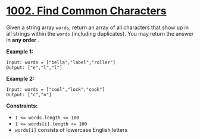 # [1002. Find Common Characters](https://leetcode.com/problems/find-common-characters/description/?envType=daily-question&envId=2024-06-05)

Given a string array `words`, return an array of all characters that show up in all strings within the `words` (including duplicates). You may return the answer in **any order** .

**Example 1:** 

```
Input: words = ["bella","label","roller"]
Output: ["e","l","l"]
```

**Example 2:** 

```
Input: words = ["cool","lock","cook"]
Output: ["c","o"]
```

**Constraints:** 

- `1 <= words.length <= 100`
- `1 <= words[i].length <= 100`
- `words[i]` consists of lowercase English letters
